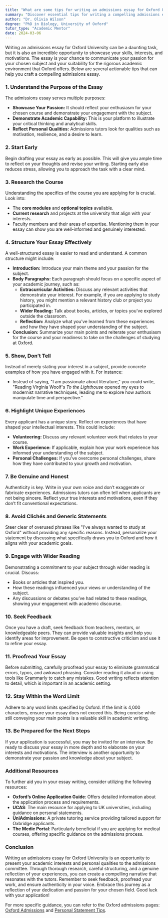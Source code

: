 ```yaml
---
title: "What are some tips for writing an admissions essay for Oxford University?"
summary: "Discover essential tips for writing a compelling admissions essay for Oxford University, showcasing your passion and suitability for your chosen course."
author: "Dr. Olivia Wilson"
degree: "PhD in Biology, University of Oxford"
tutor_type: "Academic Mentor"
date: 2024-03-06
---
```


Writing an admissions essay for Oxford University can be a daunting task, but it is also an incredible opportunity to showcase your skills, interests, and motivations. The essay is your chance to communicate your passion for your chosen subject and your suitability for the rigorous academic environment that Oxford offers. Below are several actionable tips that can help you craft a compelling admissions essay.

### 1. Understand the Purpose of the Essay

The admissions essay serves multiple purposes:
- **Showcase Your Passion:** It should reflect your enthusiasm for your chosen course and demonstrate your engagement with the subject.
- **Demonstrate Academic Capability:** This is your platform to illustrate your critical thinking and analytical skills.
- **Reflect Personal Qualities:** Admissions tutors look for qualities such as motivation, resilience, and a desire to learn.

### 2. Start Early

Begin drafting your essay as early as possible. This will give you ample time to reflect on your thoughts and revise your writing. Starting early also reduces stress, allowing you to approach the task with a clear mind.

### 3. Research the Course

Understanding the specifics of the course you are applying for is crucial. Look into:
- The **core modules** and **optional topics** available.
- **Current research** and projects at the university that align with your interests.
- Faculty members and their areas of expertise. Mentioning them in your essay can show you are well-informed and genuinely interested.

### 4. Structure Your Essay Effectively

A well-structured essay is easier to read and understand. A common structure might include:
- **Introduction:** Introduce your main theme and your passion for the subject.
- **Body Paragraphs:** Each paragraph should focus on a specific aspect of your academic journey, such as:
  - **Extracurricular Activities:** Discuss any relevant activities that demonstrate your interest. For example, if you are applying to study history, you might mention a relevant history club or project you participated in.
  - **Wider Reading:** Talk about books, articles, or topics you've explored outside the classroom.
  - **Reflection:** Analyze what you've learned from these experiences and how they have shaped your understanding of the subject.
- **Conclusion:** Summarize your main points and reiterate your enthusiasm for the course and your readiness to take on the challenges of studying at Oxford.

### 5. Show, Don’t Tell

Instead of merely stating your interest in a subject, provide concrete examples of how you have engaged with it. For instance:
- Instead of saying, "I am passionate about literature," you could write, "Reading Virginia Woolf's *To the Lighthouse* opened my eyes to modernist narrative techniques, leading me to explore how authors manipulate time and perspective."

### 6. Highlight Unique Experiences

Every applicant has a unique story. Reflect on experiences that have shaped your intellectual interests. This could include:
- **Volunteering:** Discuss any relevant volunteer work that relates to your course.
- **Work Experience:** If applicable, explain how your work experience has informed your understanding of the subject.
- **Personal Challenges:** If you've overcome personal challenges, share how they have contributed to your growth and motivation.

### 7. Be Genuine and Honest

Authenticity is key. Write in your own voice and don’t exaggerate or fabricate experiences. Admissions tutors can often tell when applicants are not being sincere. Reflect your true interests and motivations, even if they don’t fit conventional expectations.

### 8. Avoid Clichés and Generic Statements

Steer clear of overused phrases like "I've always wanted to study at Oxford" without providing any specific reasons. Instead, personalize your statement by discussing what specifically draws you to Oxford and how it aligns with your academic goals.

### 9. Engage with Wider Reading

Demonstrating a commitment to your subject through wider reading is crucial. Discuss:
- Books or articles that inspired you.
- How these readings influenced your views or understanding of the subject.
- Any discussions or debates you’ve had related to these readings, showing your engagement with academic discourse.

### 10. Seek Feedback

Once you have a draft, seek feedback from teachers, mentors, or knowledgeable peers. They can provide valuable insights and help you identify areas for improvement. Be open to constructive criticism and use it to refine your essay.

### 11. Proofread Your Essay

Before submitting, carefully proofread your essay to eliminate grammatical errors, typos, and awkward phrasing. Consider reading it aloud or using tools like Grammarly to catch any mistakes. Good writing reflects attention to detail, which is important in an academic setting.

### 12. Stay Within the Word Limit

Adhere to any word limits specified by Oxford. If the limit is 4,000 characters, ensure your essay does not exceed this. Being concise while still conveying your main points is a valuable skill in academic writing.

### 13. Be Prepared for the Next Steps

If your application is successful, you may be invited for an interview. Be ready to discuss your essay in more depth and to elaborate on your interests and motivations. The interview is another opportunity to demonstrate your passion and knowledge about your subject.

### Additional Resources

To further aid you in your essay writing, consider utilizing the following resources:
- **Oxford’s Online Application Guide**: Offers detailed information about the application process and requirements.
- **UCAS**: The main resource for applying to UK universities, including guidance on personal statements.
- **UniAdmissions**: A private tutoring service providing tailored support for Oxbridge applicants.
- **The Medic Portal**: Particularly beneficial if you are applying for medical courses, offering specific guidance on the admissions process.

### Conclusion

Writing an admissions essay for Oxford University is an opportunity to present your academic interests and personal qualities to the admissions committee. Through thorough research, careful structuring, and a genuine reflection of your experiences, you can create a compelling narrative that resonates with the tutors. Remember to seek feedback, proofread your work, and ensure authenticity in your voice. Embrace this journey as a reflection of your dedication and passion for your chosen field. Good luck with your application!

For more specific guidance, you can refer to the Oxford admissions pages: [Oxford Admissions](https://www.ox.ac.uk/admissions/undergraduate/applying-to-oxford/guide/ucas-application) and [Personal Statement Tips](https://www.ox.ac.uk/admissions/graduate/applying-to-oxford/how-to-guides/personal-statement).
    